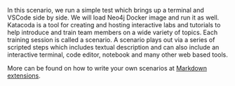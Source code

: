 In this scenario, we run a simple test which brings up a terminal and VSCode side by side. We will load Neo4j Docker image and run it as well. Katacoda is a tool for creating and hosting interactive
labs and tutorials to help introduce and train team members on a wide variety of topics. Each training session is called a scenario. A scenario plays out via a series of scripted steps which includes textual description and can also include an interactive terminal, code editor, notebook
and many other web based tools.

More can be found on how to write your own scenarios at [Markdown extensions](https://katacoda.com/scenario-examples/scenarios/markdown-extensions).